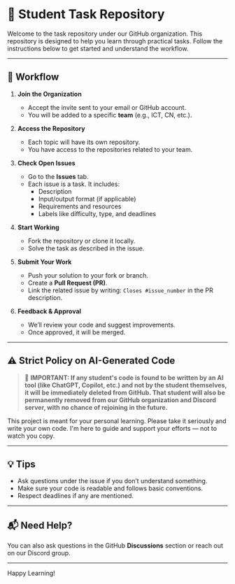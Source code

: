 # 🚀 Student Task Repository

Welcome to the task repository under our GitHub organization. This repository is designed to help you learn through practical tasks. Follow the instructions below to get started and understand the workflow.

---

## 📌 Workflow

1. **Join the Organization**
   - Accept the invite sent to your email or GitHub account.
   - You will be added to a specific **team** (e.g., ICT, CN, etc.).

2. **Access the Repository**
   - Each topic will have its own repository.
   - You have access to the repositories related to your team.

3. **Check Open Issues**
   - Go to the **Issues** tab.
   - Each issue is a task. It includes:
     - Description
     - Input/output format (if applicable)
     - Requirements and resources
     - Labels like difficulty, type, and deadlines

4. **Start Working**
   - Fork the repository or clone it locally.
   - Solve the task as described in the issue.

5. **Submit Your Work**
   - Push your solution to your fork or branch.
   - Create a **Pull Request (PR)**.
   - Link the related issue by writing: `Closes #issue_number` in the PR description.

6. **Feedback & Approval**
   - We’ll review your code and suggest improvements.
   - Once approved, it will be merged.

---

## ⚠️ Strict Policy on AI-Generated Code

> 🚫 **IMPORTANT: If any student's code is found to be written by an AI tool (like ChatGPT, Copilot, etc.) and not by the student themselves, it will be immediately deleted from GitHub. That student will also be permanently removed from our GitHub organization and Discord server, with no chance of rejoining in the future.**

This project is meant for your personal learning. Please take it seriously and write your own code. I'm here to guide and support your efforts — not to watch you copy.

---

## 💡 Tips

- Ask questions under the issue if you don’t understand something.
- Make sure your code is readable and follows basic conventions.
- Respect deadlines if any are mentioned.

---

## 📬 Need Help?

You can also ask questions in the GitHub **Discussions** section or reach out on our Discord group.

---

Happy Learning!
